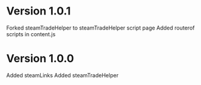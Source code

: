 # Version 1.0.1

Forked steamTradeHelper to steamTradeHelper script page
Added routerof scripts in content.js

# Version 1.0.0

Added steamLinks
Added steamTradeHelper